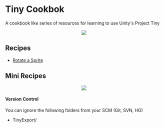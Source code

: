 # Tiny Cookbok
A cookbook like series of resources for learning to use Unity's Project Tiny

<p align="center">
<img src="https://user-images.githubusercontent.com/263776/52322817-85f23b80-29a8-11e9-859e-b04460736d7e.png">
</p>

## Recipes

* [Rotate a Sprite](https://github.com/ArturoNereu/TinyCookbook/wiki/Rotating-Sprite)

## Mini Recipes

<p align="center">
<img src="https://user-images.githubusercontent.com/263776/52509429-16f22e00-2bc6-11e9-8bcc-cbde93274146.gif">
</p>

#### Version Control
You can ignore the following folders from your SCM (Git, SVN, HG)
* TinyExport/
